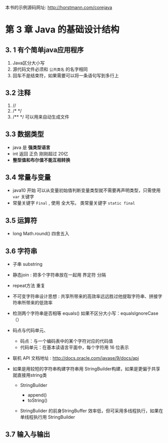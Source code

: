 本书的示例源码网址: http://horstmann.com/corejava

# 第 3 章 Java 的基础设计结构

## 3. 1 有个简单java应用程序 

1. Java区分大小写
2. 源代码文件必须和  `公共类名`  的名字相同
3. 回车不是结束符，如果需要可以将一条语句写到多行上

## 3.2 注释

1. //
2. /* */
3. /** */  可以用来自动生成文件

## 3.3  数据类型

- java 是 **强类型语言**
- int 返回 正负 刚刚超过 20亿
- **整型值和布尔值不能互相转换**

## 3.4 常量与变量

- java10 开始 可以从变量初始值判断变量类型就不需要再声明类型，只需使用 `var` 关键字
- 常量关键字 `Final` , 使用 全大写。 类常量关键字 `static final`

## 3.5 运算符

- long Math.round()  四舍五入

## 3.6 字符串

- 子串 substring
- 静态join : 把多个字符串放在一起用 界定符 分隔
- repeat方法 重复
- 不可变字符串设计思想 : 共享所带来的高效率远远胜过他提取字符串、拼接字符串所带来的低效率
- 检测两个字符串是否相等 equals() 如果不区分大小写：equalsIgnoreCase（）
- 码点与代码单元、
  - 码点：与一个编码表中的某个字符对应的代码值
  - 代码单元：在基本读语言平面中，每个字符用 16 位表示
- 联机 API 文档地址 : http://docs.oracle.com/javase/9/docs/api

- 如果是用较短的字符串构建字符串用 StringBuilder构建，如果是更偏于共享就直接用string类

  - StringBuilder
    - append()
    - toString()

  - StringBulider 的前身StringBuffer 效率低，但可采用多线程执行，如果在单线程执行用 StringBuilder

## 3.7 输入与输出

